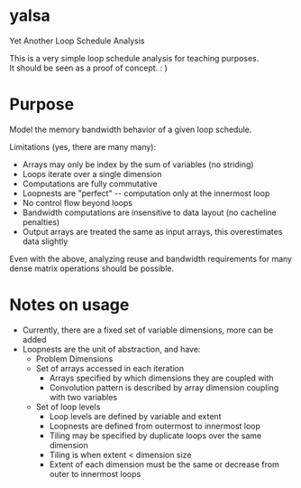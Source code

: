 # yalsa
Yet Another Loop Schedule Analysis


This is a very simple loop schedule analysis for teaching purposes.  
It should be seen as a proof of concept. : )


# Purpose

Model the memory bandwidth behavior of a given loop schedule.

Limitations (yes, there are many many):
* Arrays may only be index by the sum of variables (no striding)
* Loops iterate over a single dimension
* Computations are fully commutative
* Loopnests are "perfect" -- computation only at the innermost loop
* No control flow beyond loops
* Bandwidth computations are insensitive to data layout (no cacheline penalties)
* Output arrays are treated the same as input arrays, this overestimates data slightly

Even with the above, analyzing reuse and bandwidth requirements for many 
dense matrix operations should be possible.

# Notes on usage
* Currently, there are a fixed set of variable dimensions, more can be added
* Loopnests are the unit of abstraction, and have:
  - Problem Dimensions
  - Set of arrays accessed in each iteration
    * Arrays specified by which dimensions they are coupled with
    * Convolution pattern is described by array dimension coupling with two variables
  - Set of loop levels
    * Loop levels are defined by variable and extent 
    * Loopnests are defined from outermost to innermost loop
    * Tiling may be specified by duplicate loops over the same dimension
    * Tiling is when extent < dimension size
    * Extent of each dimension must be the same or decrease from outer to innermost loops

